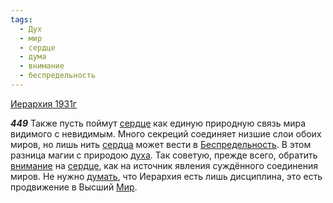 ```yaml
---
tags:
  - Дух
  - мир
  - сердце
  - дума
  - внимание
  - беспредельность
---
```


[Иерархия 1931г](https://127.0.0.1:4002/agni/1931)

___449___
Также пусть поймут [сердце](../../../tags/#сердце) как единую природную связь мира видимого с невидимым. Много секреций соединяет низшие слои обоих миров, но лишь нить [сердца](../../../tags/#сердце) может вести в [Беспредельность](../../../tags/#беспредельность). В этом разница магии с природою [духа](../../../tags/#Дух). Так советую, прежде всего, обратить [внимание](../../../tags/#внимание) на [сердце](../../../tags/#сердце), как на источник явления суждённого соединения миров. Не нужно [думать](../../../tags/#дума), что Иерархия есть лишь дисциплина, это есть продвижение в Высший [Мир](../../../tags/#мир).   

